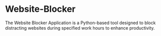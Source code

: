 # Website-Blocker
The Website Blocker Application is a Python-based tool designed to block distracting websites during specified work hours to enhance productivity.
